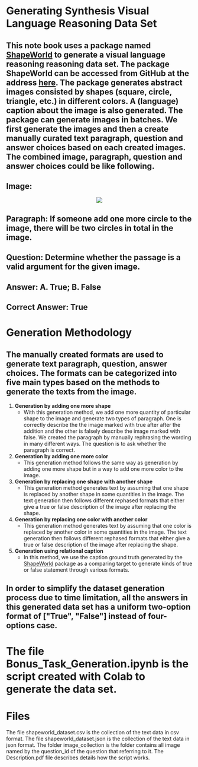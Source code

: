 # Generating Synthesis Visual Language Reasoning Data Set
## This note book uses a package named [ShapeWorld](https://github.com/AlexKuhnle/ShapeWorld) to generate a visual language reasoning reasoning data set. The package ShapeWorld can be accessed from GitHub at the address [here](https://github.com/AlexKuhnle/ShapeWorld). The package generates abstract images consisted by shapes (square, circle, triangle, etc.) in different colors. A (language) caption about the image is also generated. The package can generate images in batches. We first generate the images and then a create manually curated text paragraph, question and answer choices based on each created images. The combined image, paragraph, question and answer choices could be like following.
## Image:  
<p align="center"> 
<img src="https://rawgit.com/AlexKuhnle/ShapeWorld/master/examples/agreement/existential-colfree/world-0.png">
</p>

## Paragraph: If someone add one more circle to the image, there will be two circles in total in the image.

## Question: Determine whether the passage is a valid argument for the given image.

## Answer: A. True; B. False
## Correct Answer: True

# Generation Methodology 
## The manually created formats are used to generate text paragraph, question, answer choices. The formats can be categorized into five main types based on the methods to generate the texts from the image. 
1. **Generation by adding one more shape**
      * With this generation method, we add one more quantity of particular shape to the image and generate two types of paragraph. One is correctly describe the the image marked with true after after the addition and the other is falsely describe the image marked with false. We created the paragraph by manually rephrasing the wording in many different ways. The question is to ask whether the paragraph is correct.
2. **Generation by adding one more color**
      * This generation method follows the same way as generation by adding one more shape but in a way to add one more color to the image.
3. **Generation by replacing one shape with another shape**
      * This generation method generates text by assuming that one shape is replaced by another shape in some quantities in the image. The text generation then follows different rephased formats that either give a true or false description of the image after replacing the shape.
4. **Generation by replacing one color with another color**
      * This generation method generates text by assuming that one color is replaced by another color in some quantities in the image. The text generation then follows different rephased formats that either give a true or false description of the image after replacing the shape.
5. **Generation using relational caption**
      * In this method, we use the caption ground truth generated by the [ShapeWorld](https://github.com/AlexKuhnle/ShapeWorld) package as a comparing target to generate kinds of true or false statement through various formats.

##  In order to simplify the dataset generation process due to time limitation, all the answers in this generated data set has a uniform two-option format of ["True", "False"] instead of four-options case.

# The file Bonus_Task_Generation.ipynb is the script created with Colab to generate the data set.

# **Files** 
The file shapeworld_dataset.csv is the collection of the text data in csv format.
The file shapeworld_dataset.json is the collection of the text data in json format.
The folder image_collection is the folder contains all image named by the question_id of the question that referring to it.
The Description.pdf file describes details how the script works.
